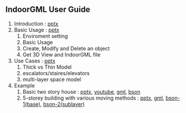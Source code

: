 <h2>IndoorGML User Guide</h2>

1. Introduction : [pptx](https://github.com/STEMLab/InEditor/blob/master/Guide/UserGuide/InEditor_User_Guide_%231_introduction.pptx)
2. Basic Usage : [pptx](https://github.com/STEMLab/InEditor/blob/master/Guide/UserGuide/InEditor_User_Guide_%232_basic_usage.pptx)
   1) Enviroment setting
   2) Basic Usage
   3) Create, Modify and Delete an object
   4) Get 3D View and IndoorGML file
 3. Use Cases : [pptx](https://github.com/STEMLab/InEditor/blob/master/Guide/UserGuide/InEditor_User_Guide_%233_case_by_case.pptx)
    1) Thick  vs Thin Model
    2) escalators/staires/elevators
    3) multi-layer space model
4. Example<br>
    1) Basic two story house : [pptx](https://github.com/STEMLab/InEditor/blob/master/Guide/UserGuide/InEditor_User_Guide_%234_example_1/example_1.pptx), [youtube](https://youtu.be/eW2Tpq2Yk_c), [gml](https://github.com/STEMLab/InEditor/blob/master/Guide/UserGuide/InEditor_User_Guide_%234_example_1/example_1.gml), [bson](https://github.com/STEMLab/InEditor/blob/master/Guide/UserGuide/InEditor_User_Guide_%234_example_1/example_1.bson)<br>
   2) 5-storey building with various moving methods : [pptx](https://github.com/STEMLab/InEditor/blob/master/Guide/UserGuide/InEditor_User_Guide_%234_example_2/example_2.pptx), [gml](https://github.com/STEMLab/InEditor/blob/master/Guide/UserGuide/InEditor_User_Guide_%234_example_2/example_2.gml), [bson-1(base)](https://github.com/STEMLab/InEditor/blob/master/Guide/UserGuide/InEditor_User_Guide_%234_example_1/base.bson), [bson-2(sublayer)](https://github.com/STEMLab/InEditor/blob/master/Guide/UserGuide/InEditor_User_Guide_%234_example_1/sublayer.bson)<br>
